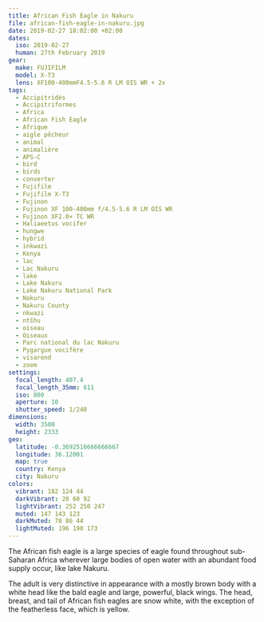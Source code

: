 ```yaml
---
title: African Fish Eagle in Nakuru
file: african-fish-eagle-in-nakuru.jpg
date: 2019-02-27 18:02:00 +02:00
dates:
  iso: 2019-02-27
  human: 27th February 2019
gear:
  make: FUJIFILM
  model: X-T3
  lens: XF100-400mmF4.5-5.6 R LM OIS WR + 2x
tags:
  - Accipitridés
  - Accipitriformes
  - Africa
  - African Fish Eagle
  - Afrique
  - aigle pêcheur
  - animal
  - animalière
  - APS-C
  - bird
  - birds
  - converter
  - Fujifilm
  - Fujifilm X-T3
  - Fujinon
  - Fujinon XF 100-400mm f/4.5-5.6 R LM OIS WR
  - Fujinon XF2.0× TC WR
  - Haliaeetus vocifer
  - hungwe
  - hybrid
  - inkwazi
  - Kenya
  - lac
  - Lac Nakuru
  - lake
  - Lake Nakuru
  - Lake Nakuru National Park
  - Nakuru
  - Nakuru County
  - nkwazi
  - ntšhu
  - oiseau
  - Oiseaux
  - Parc national du lac Nakuru
  - Pygargue vocifère
  - visarend
  - zoom
settings:
  focal_length: 407.4
  focal_length_35mm: 611
  iso: 800
  aperture: 10
  shutter_speed: 1/240
dimensions:
  width: 3500
  height: 2333
geo:
  latitude: -0.3692516666666667
  longitude: 36.12001
  map: true
  country: Kenya
  city: Nakuru
colors:
  vibrant: 182 124 44
  darkVibrant: 20 60 92
  lightVibrant: 252 250 247
  muted: 147 143 123
  darkMuted: 78 86 44
  lightMuted: 196 190 173
---
```


The African fish eagle is a large species of eagle found throughout sub-Saharan Africa wherever large bodies of open water with an abundant food supply occur, like lake Nakuru.

The adult is very distinctive in appearance with a mostly brown body with a white head like the bald eagle and large, powerful, black wings. The head, breast, and tail of African fish eagles are snow white, with the exception of the featherless face, which is yellow.
